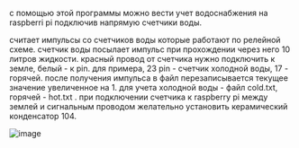 с помощью этой программы можно вести учет водоснабжения на raspberri pi подключив напрямую счетчики воды.

считает импульсы со счетчиков воды которые работают по релейной схеме. счетчик воды посылает импульс при прохождении через него 10 литров жидкости. красный провод от счетчика нужно подключить к земле, белый - к pin. для примера, 23 pin - счетчик холодной воды, 17 - горячей. после получения импульса в файл перезаписывается текущее значение увеличенное на 1. для учета холодной воды - файл cold.txt, горячей - hot.txt . при подключении счетчика к raspberry pi между землей и сигнальным проводом желательно установить керамический конденсатор 104.

![image](https://github.com/dobanov/impulses_count/assets/117526546/91c49a8b-3524-42a2-bee7-199e827616f9)
